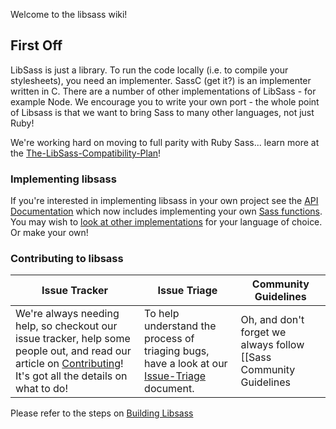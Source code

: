 Welcome to the libsass wiki!

## First Off
LibSass is just a library. To run the code locally (i.e. to compile your stylesheets), you need an implementer. SassC (get it?) is an implementer written in C. There are a number of other implementations of LibSass - for example Node. We encourage you to write your own port - the whole point of Libsass is that we want to bring Sass to many other languages, not just Ruby!

We're working hard on moving to full parity with Ruby Sass... learn more at the [The-LibSass-Compatibility-Plan](compatibility-plan.md)!

### Implementing libsass

If you're interested in implementing libsass in your own project see the [API Documentation](api-doc.md) which now includes implementing 
your own [Sass functions](api-function.md).  You may wish to [look at other implementations](implementations.md) for your language of choice. 
Or make your own!

### Contributing to libsass

|   Issue Tracker   |            Issue Triage          |     Community Guidelines    |
|-------------------|----------------------------------|-----------------------------|
| We're always needing help, so checkout our issue tracker, help some people out, and read our article on [Contributing](contributing.md)! It's got all the details on what to do! | To help understand the process of triaging bugs, have a look at our [Issue-Triage](triage.md) document. | Oh, and don't forget we always follow [[Sass Community Guidelines|http://sass-lang.com/community-guidelines]]. Be nice and everyone else will be nice too! |

Please refer to the steps on [Building Libsass](build.md)
